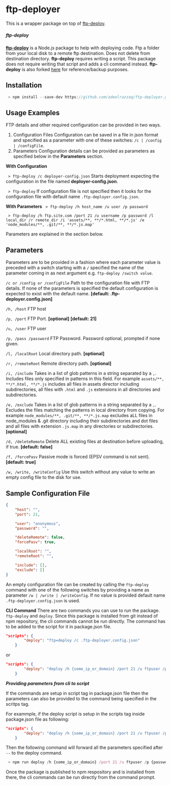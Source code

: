 # ftp-deployer
This is a wrapper package on top of [ftp-deploy](https://github.com/simonh1000/ftp-deploy).

##### ftp-deploy

**[ftp-deploy](https://github.com/simonh1000/ftp-deploy)** is a Node.js package to help with deploying code. Ftp a folder from your local disk to a remote ftp destination. Does not delete from destination directory.
**ftp-deploy** requires writing a script. This package does not require writing that script and adds a cli command instead.
**ftp-deploy** is also forked [here](https://github.com/adeelrazzaq/ftp-deploy) for reference/backup purposes.

## Installation

```js
 > npm install --save-dev https://github.com/adeelrazzaq/ftp-deployer.git
```

## Usage Examples
FTP details and other required configuration can be provided in two ways.
1. Configuration Files
Configuration can be saved in a file in json format and specified as a parameter with one of these switches: `/c | /config | /configFile`.
2. Parameters
Configuration details can be provided as parameters as specified below in the **Parameters** section.

**With Configuration**

` > ftp-deploy /c deployer-config.json`
Starts deployment expecting the configuration in the file named **deployer-config.json**.

` > ftp-deploy`
If configuration file is not specified then it looks for the configuration file with default name `.ftp-deployer.config.json`.

**With Parameters**
` > ftp-deploy /h host_name /u user /p password`

` > ftp-deploy /h ftp.site.com /port 21 /u username /p password /l local_dir /r remote_dir /i 'assets/**, **/*.html, **/*.js' /e 'node_modules/**, .git/**, **/*.js.map'`

Parameters are explained in the section below.


## Parameters

Parameters are to be provided in a fashion where each parameter value is preceded with a switch starting with a `/` specified the name of the parameter coming in as next argument e.g. `ftp-deploy /switch value`.

`/c or /config or /configFile`
Path to the configuration file with FTP details. If none of the parameters is specified the default configuration  is expected to exist with the default name.
**[default: .ftp-deployer.config.json]**

`/h, /host`
FTP host

`/p, /port`
FTP Port.
**[optional]** **[default: 21]**

`/u, /user`
FTP user

`/p, /pass /password`
FTP Password. Password optional, prompted if none given.

`/l, /localRoot`
Local directory path.
**[optional]**

`/r, /remoteRoot`
Remote directory path.
**[optional]**

`/i, /include`
Takes in a list of glob patterns in a string separated by a `,`. Includes files only specified in patterns in this field. For example `assets/**, **/*.html, **/*.js` includes all files in assets director including subdirectories, all files with `.html` and `.js` extensions in all directories and subdirectories.

`/e, /exclude`
Takes in a list of glob patterns in a string separated by a `,`. Excludes the files matching the patterns in local directory from copying. For example `node_modules/**, .git/**, **/*.js.map` excludes aLL files in node_modules & .git directory including their subdirectories and dot files and all files with extension `.js.map` in any directories or subdirectories.
**[optional]**

`/d, /deleteRemote`
Delete ALL existing files at destination before uploading, if true.
**[default: false]**

`/f, /forcePasv`
Passive mode is forced (EPSV command is not sent).
**[default: true]**

`/w, /write, /writeConfig`
Use this switch without any value to write an empty config file to the disk for use.

## Sample Configuration File

```json
{
    "host": "",
    "port": 21,

    "user": "anonymous",
    "password": "",

    "deleteRemote": false,
    "forcePasv": true,

    "localRoot": "",
    "remoteRoot": "",

    "include": [],
    "exclude": []
}
```
An empty configuration file can be created by calling the `ftp-deploy` command with one of the following switches by providing a name as parameter `/w | /write | /writeConfig`. If no value is provided default name `.ftp-deployer.config.json` is used.

**CLI Command**
There are two commands you can use to run the package. `ftp-deploy` and `deploy`.
Since this package is installed from git instead of npm repository, the cli commands cannot be run directly. The command has to be added to the script for it in package.json file.

```json
"scripts": {
        "deploy": "ftp=deploy /c .ftp-deployer.config.json"
    }
```

or

```json
"scripts": {
        "deploy": "deploy /h {some_ip_or_domain} /port 21 /u ftpuser /p {password} /l local_path /r FTP-Deployer"
    }
```

***Providing parameters from cli to script***

If the commands are setup in script tag in package.json file then the parameters can also be provided to  the command being specified in the scritps tag.

For exammple, if the deploy script is setup in the scripts tag inside package.json file as following:
```json
"scripts": {
        "deploy": "deploy /h {some_ip_or_domain} /port 21 /u ftpuser /p {password} /l local_path /r FTP-Deployer"
    }
```

Then the following command will forward all the parameters specified after `--` to the deploy command.

```js
 > npm run deploy /h {some_ip_or_domain} /port 21 /u ftpuser /p {password} /l local_path /r FTP-Deployer
```

Once the package is published to npm respository and is installed from there, the cli commands can be run directly from the command prompt.
